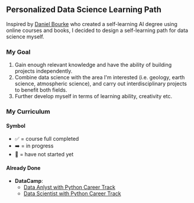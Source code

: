 ## Personalized Data Science Learning Path

Inspired by [Daniel Bourke](https://mrdbourke.com/blog/aimastersdegree) who created a self-learning AI degree using online courses and books, I decided to design a self-learning path for data science myself.


### My Goal
1. Gain enough relevant knowledge and have the ability of building projects independently. 
2. Combine data science with the area I'm interested (i.e. geology, earth science, atmospheric science), and carry out interdisciplinary 
   projects to benefit both fields.
3. Further develop myself in terms of learning ability, creativity etc.


### My Curriculum

#### Symbol
- :white_check_mark: = course full completed
- :arrow_right: = in progress
- :radio_button: = have not started yet

#### Already Done
- **DataCamp**:
   - [Data Anlyst with Python Career Track](https://www.datacamp.com/tracks/data-analyst-with-python)
   - [Data Scientist with Python Career Track](https://www.datacamp.com/tracks/data-scientist-with-python)
